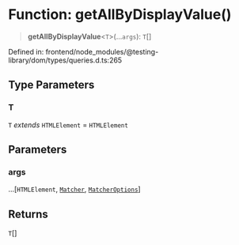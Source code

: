 # Function: getAllByDisplayValue()

> **getAllByDisplayValue**\<`T`\>(...`args`): `T`[]

Defined in: frontend/node\_modules/@testing-library/dom/types/queries.d.ts:265

## Type Parameters

### T

`T` *extends* `HTMLElement` = `HTMLElement`

## Parameters

### args

...\[`HTMLElement`, [`Matcher`](../type-aliases/Matcher.md), [`MatcherOptions`](../interfaces/MatcherOptions.md)\]

## Returns

`T`[]
